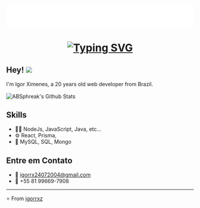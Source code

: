 <h1 align="center">
  <img src="https://raw.githubusercontent.com/martonlederer/martonlederer/master/name.svg" alt="igorrxz" />

[![Typing SVG](https://readme-typing-svg.herokuapp.com?font=Fira+Code&pause=1000&center=true&vCenter=true&random=true&width=500&lines=Full+stack+developer+under+construction;Always+looking+for+new+challenges)](https://git.io/typing-svg)

## Hey! <img src="https://github.com/TheDudeThatCode/TheDudeThatCode/blob/master/Assets/Hi.gif" width="29px"> 
  
I'm Igor Ximenes, a 20 years old web developer from Brazil.

  <img align="center" src="https://github-readme-stats.vercel.app/api?username=ABSphreak&include_all_commits=true&count_private=true&show_icons=true&line_height=20&title_color=7A7ADB&icon_color=2234AE&text_color=D3D3D3&bg_color=0,000000,130F40" alt="ABSphreak's Github Stats">

## Skills
- 👨‍💻 NodeJs, JavaScript, Java, etc...
- ⚙️ React, Prisma, 
- 💽 MySQL, SQL, Mongo

## Entre em Contato
- 📧 igorrx24072004@gmail.com
- 📱 +55 81 99669-7908

---

⭐️ From [igorrxz](https://github.com/igorrxz)
